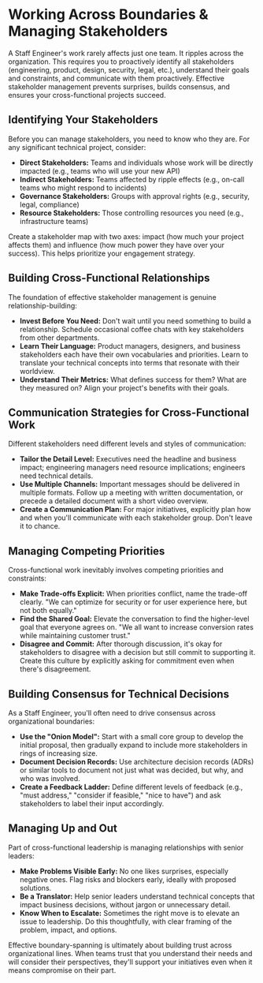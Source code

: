 # Working Across Boundaries & Managing Stakeholders

A Staff Engineer's work rarely affects just one team. It ripples across the organization. This requires you to proactively identify all stakeholders (engineering, product, design, security, legal, etc.), understand their goals and constraints, and communicate with them proactively. Effective stakeholder management prevents surprises, builds consensus, and ensures your cross-functional projects succeed.

## Identifying Your Stakeholders

Before you can manage stakeholders, you need to know who they are. For any significant technical project, consider:

* **Direct Stakeholders:** Teams and individuals whose work will be directly impacted (e.g., teams who will use your new API)
* **Indirect Stakeholders:** Teams affected by ripple effects (e.g., on-call teams who might respond to incidents)
* **Governance Stakeholders:** Groups with approval rights (e.g., security, legal, compliance)
* **Resource Stakeholders:** Those controlling resources you need (e.g., infrastructure teams)

Create a stakeholder map with two axes: impact (how much your project affects them) and influence (how much power they have over your success). This helps prioritize your engagement strategy.

## Building Cross-Functional Relationships

The foundation of effective stakeholder management is genuine relationship-building:

* **Invest Before You Need:** Don't wait until you need something to build a relationship. Schedule occasional coffee chats with key stakeholders from other departments.
* **Learn Their Language:** Product managers, designers, and business stakeholders each have their own vocabularies and priorities. Learn to translate your technical concepts into terms that resonate with their worldview.
* **Understand Their Metrics:** What defines success for them? What are they measured on? Align your project's benefits with their goals.

## Communication Strategies for Cross-Functional Work

Different stakeholders need different levels and styles of communication:

* **Tailor the Detail Level:** Executives need the headline and business impact; engineering managers need resource implications; engineers need technical details.
* **Use Multiple Channels:** Important messages should be delivered in multiple formats. Follow up a meeting with written documentation, or precede a detailed document with a short video overview.
* **Create a Communication Plan:** For major initiatives, explicitly plan how and when you'll communicate with each stakeholder group. Don't leave it to chance.

## Managing Competing Priorities

Cross-functional work inevitably involves competing priorities and constraints:

* **Make Trade-offs Explicit:** When priorities conflict, name the trade-off clearly. "We can optimize for security or for user experience here, but not both equally."
* **Find the Shared Goal:** Elevate the conversation to find the higher-level goal that everyone agrees on. "We all want to increase conversion rates while maintaining customer trust."
* **Disagree and Commit:** After thorough discussion, it's okay for stakeholders to disagree with a decision but still commit to supporting it. Create this culture by explicitly asking for commitment even when there's disagreement.

## Building Consensus for Technical Decisions

As a Staff Engineer, you'll often need to drive consensus across organizational boundaries:

* **Use the "Onion Model":** Start with a small core group to develop the initial proposal, then gradually expand to include more stakeholders in rings of increasing size.
* **Document Decision Records:** Use architecture decision records (ADRs) or similar tools to document not just what was decided, but why, and who was involved.
* **Create a Feedback Ladder:** Define different levels of feedback (e.g., "must address," "consider if feasible," "nice to have") and ask stakeholders to label their input accordingly.

## Managing Up and Out

Part of cross-functional leadership is managing relationships with senior leaders:

* **Make Problems Visible Early:** No one likes surprises, especially negative ones. Flag risks and blockers early, ideally with proposed solutions.
* **Be a Translator:** Help senior leaders understand technical concepts that impact business decisions, without jargon or unnecessary detail.
* **Know When to Escalate:** Sometimes the right move is to elevate an issue to leadership. Do this thoughtfully, with clear framing of the problem, impact, and options.

Effective boundary-spanning is ultimately about building trust across organizational lines. When teams trust that you understand their needs and will consider their perspectives, they'll support your initiatives even when it means compromise on their part.
